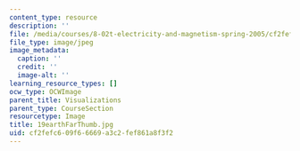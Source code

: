 ```yaml
---
content_type: resource
description: ''
file: /media/courses/8-02t-electricity-and-magnetism-spring-2005/cf2fefc609f66669a3c2fef861a8f3f2_19earthFarThumb.jpg
file_type: image/jpeg
image_metadata:
  caption: ''
  credit: ''
  image-alt: ''
learning_resource_types: []
ocw_type: OCWImage
parent_title: Visualizations
parent_type: CourseSection
resourcetype: Image
title: 19earthFarThumb.jpg
uid: cf2fefc6-09f6-6669-a3c2-fef861a8f3f2
---
```

